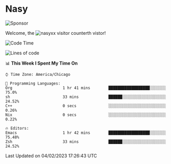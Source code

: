 # Nasy

<!--
<p align="center">
<img height="200" src="https://github-readme-stats.vercel.app/api?username=nasyxx&count_private=true&show_icons=true&theme=dracula&include_all_commits=true"/>
<img height="200" src="https://github-readme-stats.vercel.app/api/top-langs/?username=nasyxx&theme=dracula&hide=html,jupyter+notebook&count_private=true&show_icons=true"/>
</p>

  
----------------
-->

![Sponsor](https://img.shields.io/static/v1.svg?label=Sponsor&message=%E2%9D%A4&logo=GitHub&style=flat&color=pink)
 
Welcome, the ![nasyxx visitor counter](https://count.getloli.com/get/@nasyxx?theme=rule34)th vistor!
 
<!--START_SECTION:waka-->
![Code Time](http://img.shields.io/badge/Code%20Time-3%2C135%20hrs%2046%20mins-blue)

![Lines of code](https://img.shields.io/badge/From%20Hello%20World%20I%27ve%20Written-5%20Million%20lines%20of%20code-blue)

📊 **This Week I Spent My Time On** 

```text
⌚︎ Time Zone: America/Chicago

💬 Programming Languages: 
Org                      1 hr 41 mins        ██████████████████░░░░░░░   75.0% 
sh                       33 mins             ██████░░░░░░░░░░░░░░░░░░░   24.52% 
C++                      0 secs              ░░░░░░░░░░░░░░░░░░░░░░░░░   0.26% 
Nix                      0 secs              ░░░░░░░░░░░░░░░░░░░░░░░░░   0.22%

🔥 Editors: 
Emacs                    1 hr 42 mins        ██████████████████░░░░░░░   75.48% 
Zsh                      33 mins             ██████░░░░░░░░░░░░░░░░░░░   24.52%

```


 Last Updated on 04/02/2023 17:26:43 UTC
<!--END_SECTION:waka-->

<!-- ![visitors](https://visitor-badge.laobi.icu/badge?page_id=nasyxx.nasyxx) -->

